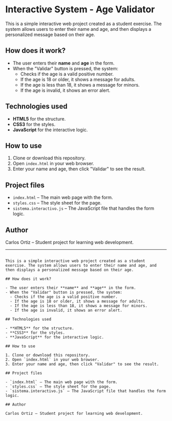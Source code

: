 # Interactive System - Age Validator

This is a simple interactive web project created as a student exercise. The system allows users to enter their name and age, and then displays a personalized message based on their age.

## How does it work?

- The user enters their **name** and **age** in the form.
- When the "Validar" button is pressed, the system:
  - Checks if the age is a valid positive number.
  - If the age is 18 or older, it shows a message for adults.
  - If the age is less than 18, it shows a message for minors.
  - If the age is invalid, it shows an error alert.

## Technologies used

- **HTML5** for the structure.
- **CSS3** for the styles.
- **JavaScript** for the interactive logic.

## How to use

1. Clone or download this repository.
2. Open `index.html` in your web browser.
3. Enter your name and age, then click "Validar" to see the result.

## Project files

- `index.html` – The main web page with the form.
- `styles.css` – The style sheet for the page.
- `sistema.interactivo.js` – The JavaScript file that handles the form logic.

## Author

Carlos Ortiz – Student project for learning web development.

---
```# Interactive System - Age Validator

This is a simple interactive web project created as a student exercise. The system allows users to enter their name and age, and then displays a personalized message based on their age.

## How does it work?

- The user enters their **name** and **age** in the form.
- When the "Validar" button is pressed, the system:
  - Checks if the age is a valid positive number.
  - If the age is 18 or older, it shows a message for adults.
  - If the age is less than 18, it shows a message for minors.
  - If the age is invalid, it shows an error alert.

## Technologies used

- **HTML5** for the structure.
- **CSS3** for the styles.
- **JavaScript** for the interactive logic.

## How to use

1. Clone or download this repository.
2. Open `index.html` in your web browser.
3. Enter your name and age, then click "Validar" to see the result.

## Project files

- `index.html` – The main web page with the form.
- `styles.css` – The style sheet for the page.
- `sistema.interactivo.js` – The JavaScript file that handles the form logic.

## Author

Carlos Ortiz – Student project for learning web development.